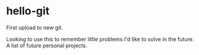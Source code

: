 # hello-git
First upload to new git.

Looking to use this to remember little problems I'd like to solve in the future. 
  A list of future personal projects. 

